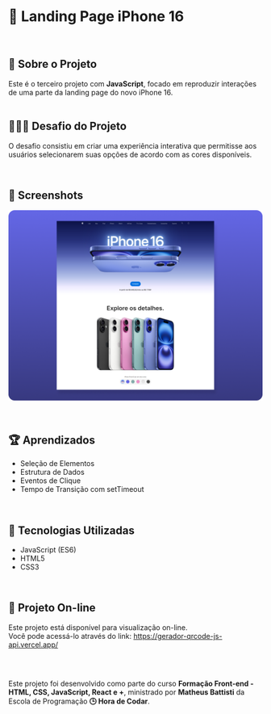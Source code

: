 # 🍏 Landing Page iPhone 16

<br />

<div>
    <h2>🎯 Sobre o Projeto</h2>
    Este é o terceiro projeto com <strong>JavaScript</strong>, focado em reproduzir interações de uma parte da landing page do novo iPhone 16.
</div>

<br />

## 👨🏾‍💻 Desafio do Projeto
 
O desafio consistiu em criar uma experiência interativa que permitisse aos usuários selecionarem suas opções de acordo com as cores disponíveis.


<br />

## 📸 Screenshots
![Captura de tela](./screen/screen.png)

<br />

## 🏆 Aprendizados 

- Seleção de Elementos
- Estrutura de Dados
- Eventos de Clique
- Tempo de Transição com setTimeout

<br />

## 🚀 Tecnologias Utilizadas

- JavaScript (ES6)
- HTML5
- CSS3

<br />

## 🔗 Projeto On-line
Este projeto está disponível para visualização on-line. <br />
Você pode acessá-lo através do link: https://gerador-qrcode-js-api.vercel.app/

<br />

##

<div>
    Este projeto foi desenvolvido como parte do curso <strong>Formação Front-end - HTML, CSS, JavaScript, React e +</strong>, ministrado por <strong>Matheus Battisti</strong> da Escola de Programação <strong>🕒 Hora de Codar</strong>.
</div>
